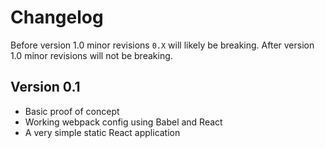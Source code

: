 # Changelog
Before version 1.0 minor revisions `0.X` will likely be breaking. After version 1.0 minor revisions will not be breaking.

## Version 0.1
- Basic proof of concept
- Working webpack config using Babel and React
- A very simple static React application
